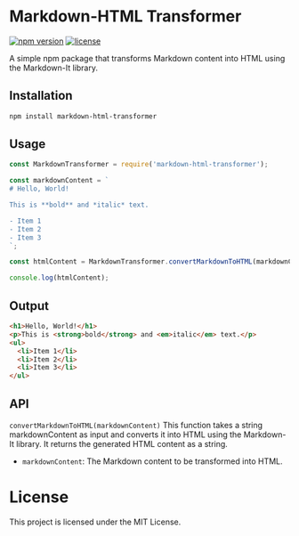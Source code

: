 # Markdown-HTML Transformer

[![npm version](https://img.shields.io/npm/v/markdown-html-transformer.svg)](https://www.npmjs.com/package/markdown-html-transformer)
[![license](https://img.shields.io/npm/l/markdown-html-transformer.svg)](https://github.com/your-username/markdown-html-transformer/blob/main/LICENSE)

A simple npm package that transforms Markdown content into HTML using the Markdown-It library.

## Installation

```bash
npm install markdown-html-transformer
```

## Usage
```js
const MarkdownTransformer = require('markdown-html-transformer');

const markdownContent = `
# Hello, World!

This is **bold** and *italic* text.

- Item 1
- Item 2
- Item 3
`;

const htmlContent = MarkdownTransformer.convertMarkdownToHTML(markdownContent);

console.log(htmlContent);
```

## Output
```html
<h1>Hello, World!</h1>
<p>This is <strong>bold</strong> and <em>italic</em> text.</p>
<ul>
  <li>Item 1</li>
  <li>Item 2</li>
  <li>Item 3</li>
</ul>
```

## API
`convertMarkdownToHTML(markdownContent)`
This function takes a string markdownContent as input and converts it into HTML using the Markdown-It library. It returns the generated HTML content as a string.

- `markdownContent`: The Markdown content to be transformed into HTML.


# License
This project is licensed under the MIT License.
